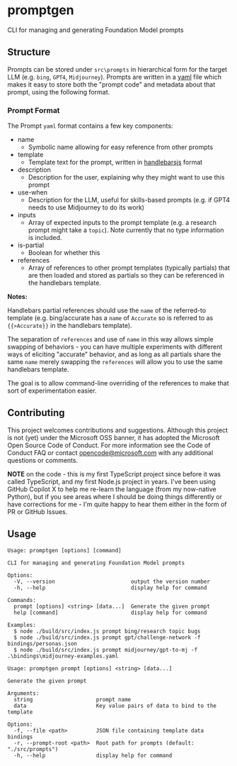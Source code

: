 # promptgen

CLI for managing and generating Foundation Model prompts

## Structure

Prompts can be stored under `src\prompts` in hierarchical form for the target LLM (e.g. `bing`, `GPT4`, `Midjourney`). Prompts are written in a [yaml](https://yaml.org) file which makes it easy to store both the "prompt code" and metadata about that prompt, using the following format.

### Prompt Format

The Prompt `yaml` format contains a few key components:

- name
  - Symbolic name allowing for easy reference from other prompts
- template
  - Template text for the prompt, written in [handlebarsjs](https://handlebarsjs.com/) format
- description
  - Description for the user, explaining why they might want to use this prompt
- use-when
  - Description for the LLM, useful for skills-based prompts (e.g. if GPT4 needs to use Midjourney to do its work)
- inputs
  - Array of expected inputs to the prompt template (e.g. a research prompt might take a `topic`). Note currently that no type information is included.
- is-partial
  - Boolean for whether this 
- references
  - Array of references to other prompt templates (typically partials) that are then loaded and stored as partials so they can be referenced in the handlebars template.

**Notes:**

Handlebars partial references should use the `name` of the referred-to template (e.g. bing/accurate has a `name` of `Accurate` so is referred to as `{{>Accurate}}` in the handlebars template).

The separation of `references` and use of `name` in this way allows simple swapping of behaviors - you can have multiple experiments with different ways of eliciting "accurate" behavior, and as long as all partials share the same `name` merely swapping the `references` will allow you to use the same handlebars template. 

The goal is to allow command-line overriding of the references to make that sort of experimentation easier.

## Contributing

This project welcomes contributions and suggestions. Although this project is not (yet) under the Microsoft OSS banner, it has adopted the Microsoft Open Source Code of Conduct. For more information see the Code of Conduct FAQ or contact opencode@microsoft.com with any additional questions or comments.

**NOTE** on the code - this is my first TypeScript project since before it was called TypeScript, and my first Node.js project in years. I've been using GitHub Copilot X to help me re-learn the language (from my now-native Python), but if you see areas where I should be doing things differently or have corrections for me - I'm quite happy to hear them either in the form of PR or GitHub Issues.

## Usage

```
Usage: promptgen [options] [command]

CLI for managing and generating Foundation Model prompts

Options:
  -V, --version                        output the version number
  -h, --help                           display help for command

Commands:
  prompt [options] <string> [data...]  Generate the given prompt
  help [command]                       display help for command

Examples:
  $ node ./build/src/index.js prompt bing/research topic bugs
  $ node ./build/src/index.js prompt gpt/challenge-network -f bindings/personas.json
  $ node ./build/src/index.js prompt midjourney/gpt-to-mj -f .\bindings\midjourney-examples.yaml
```

```
Usage: promptgen prompt [options] <string> [data...]

Generate the given prompt

Arguments:
  string                    prompt name
  data                      Key value pairs of data to bind to the template

Options:
  -f, --file <path>         JSON file containing template data bindings
  -r, --prompt-root <path>  Root path for prompts (default: "./src/prompts")
  -h, --help                display help for command
```
